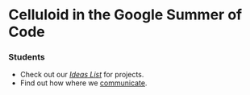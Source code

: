 # Celluloid in the Google Summer of Code

### Students

* Check out our *[Ideas List](https://github.com/celluloid/GSoC/wiki/Ideas-List)* for projects.
* Find out how where we [communicate](https://github.com/celluloid/GSoC/wiki/Communication).
